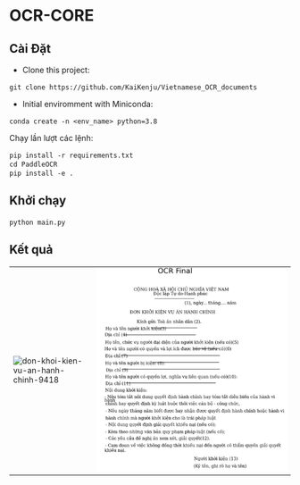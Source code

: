 # OCR-CORE

## Cài Đặt

- Clone  this project:

```[bash]
git clone https://github.com/KaiKenju/Vietnamese_OCR_documents
```

- Initial enviromment with Miniconda:

```[bash]
conda create -n <env_name> python=3.8
```

Chạy lần lượt các lệnh:

```[bash]
pip install -r requirements.txt
cd PaddleOCR
pip install -e .
```

## Khởi chạy

```[bash]
python main.py
```
## Kết quả
<table>
  <tr>
    <td><img src="assets/assets/don-khoi-kien-vu-an-hanh-chinh-9418.png" alt="don-khoi-kien-vu-an-hanh-chinh-9418"></td>
    <td><img src="ocr_final_image_with_boxes.jpg" alt="ocr_final_image_with_boxes"></td>
  </tr>
</table>
